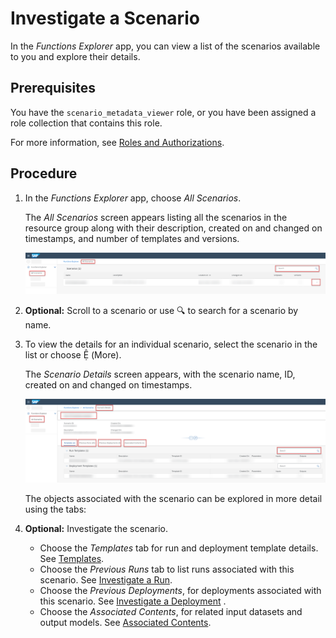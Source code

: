 <!-- loio45479799959c4e019d1c811d466cfaaa -->

<link rel="stylesheet" type="text/css" href="css/sap-icons.css"/>

# Investigate a Scenario

In the *Functions Explorer* app, you can view a list of the scenarios available to you and explore their details.



<a name="loio45479799959c4e019d1c811d466cfaaa__prereq_b54_nld_jpb"/>

## Prerequisites

You have the `scenario_metadata_viewer` role, or you have been assigned a role collection that contains this role.

For more information, see [Roles and Authorizations](roles-and-authorizations-4ef8499.md).



<a name="loio45479799959c4e019d1c811d466cfaaa__steps_nvl_3kp_5nb"/>

## Procedure

1.  In the *Functions Explorer* app, choose *All Scenarios*.

    The *All Scenarios* screen appears listing all the scenarios in the resource group along with their description, created on and changed on timestamps, and number of templates and versions.

    ![Functions Explorer All Scenarios screen with key features highlighted.](images/Image_AIL_FE_All_Scenarios_1fcaa9e.png)

2.  **Optional:** Scroll to a scenario or use :mag: to search for a scenario by name.

3.  To view the details for an individual scenario, select the scenario in the list or choose <span class="SAP-icons"></span> \(More\).

    The *Scenario Details* screen appears, with the scenario name, ID, created on and changed on timestamps.

    ![](images/Image_AIL_FE_Scenario_Details_d29509c.png)

    The objects associated with the scenario can be explored in more detail using the tabs:

4.  **Optional:** Investigate the scenario.

    -   Choose the *Templates* tab for run and deployment template details. See [Templates](templates-442a7e8.md).
    -   Choose the *Previous Runs* tab to list runs associated with this scenario. See [Investigate a Run](investigate-a-run-e479244.md).
    -   Choose the *Previous Deployments*, for deployments associated with this scenario. See [Investigate a Deployment](investigate-a-deployment-28463c4.md) .
    -   Choose the *Associated Contents*, for related input datasets and output models. See [Associated Contents](associated-contents-680eae9.md).


